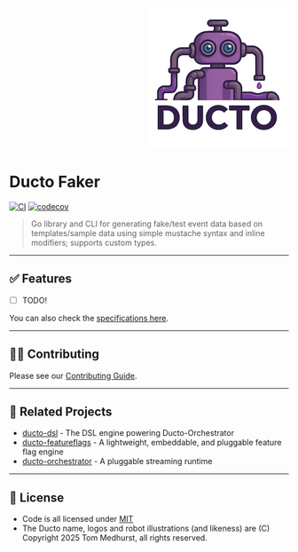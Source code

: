 <!--suppress HtmlDeprecatedAttribute -->
<p align="right">
    <a href="https://github.com/tommed" title="See Project Ducto">
        <img src="./assets/ducto-logo-small.png" alt="A part of Project Ducto"/>
    </a>
</p>

# Ducto Faker

[![CI](https://github.com/tommed/ducto-faker/actions/workflows/ci.yml/badge.svg)](https://github.com/tommed/ducto-faker/actions/workflows/ci.yml)
[![codecov](https://codecov.io/gh/tommed/ducto-faker/branch/main/graph/badge.svg)](https://codecov.io/gh/tommed/ducto-faker)

> Go library and CLI for generating fake/test event data based on templates/sample data using simple mustache syntax and inline modifiers; supports custom types.

---
## ✅ Features

- [ ] TODO!

You can also check the [specifications here](docs/specs.md).

---
## 🧑‍💻 Contributing

Please see our [Contributing Guide](./CONTRIBUTING.md).

---
## 🤖 Related Projects

- [ducto-dsl](https://github.com/tommed/ducto-dsl) - The DSL engine powering Ducto-Orchestrator
- [ducto-featureflags](https://github.com/tommed/ducto-featureflags) - A lightweight, embeddable, and pluggable feature flag engine
- [ducto-orchestrator](https://github.com/tommed/ducto-orchestrator) - A pluggable streaming runtime

---
## 📜 License

- Code is all licensed under [MIT](./LICENSE)
- The Ducto name, logos and robot illustrations (and likeness) are (C) Copyright 2025 Tom Medhurst, all rights reserved.
